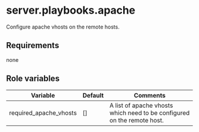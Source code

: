 # server.playbooks.apache
Configure apache vhosts on the remote hosts.

## Requirements
none

## Role variables
| Variable               | Default | Comments                                                                |
|------------------------|---------|-------------------------------------------------------------------------|
| required_apache_vhosts | []      | A list of apache vhosts which need to be configured on the remote host. |